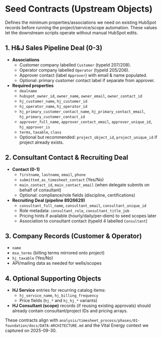 # Seed Contracts (Upstream Objects)

Defines the minimum properties/associations we need on existing HubSpot records before running the project/service/scope automation. These values let the downstream scripts operate without manual HubSpot edits.

## 1. H&J Sales Pipeline Deal (0-3)
- **Associations**
  - Customer company labelled `Customer` (typeId 207/208).
  - Operator company labelled `Operator` (typeId 205/206).
  - Approver contact (label `Approver`) with email & name populated.
  - Optional: primary customer contact label if separate from approver.
- **Required properties**
  - `dealname`
  - `hubspot_owner_id`, `owner_name`, `owner_email`, `owner_contact_id`
  - `hj_customer_name`, `hj_customer_id`
  - `hj_operator_name`, `hj_operator_id`
  - `hj_primary_customer_contact_name`, `hj_primary_contact_email`, `hj_primary_customer_contact_id`
  - `approver_full_name`, `approver_contact_email`, `approver_unique_id`, `hj_approver_is`
  - `terms`, `taxable`, `class`
  - Optional but recommended: `project_object_id`, `project_unique_id` if project already exists.

## 2. Consultant Contact & Recruiting Deal
- **Contact (0-1)**
  - `firstname`, `lastname`, `email`, `phone`
  - `submitted_as_timesheet_contact` (Yes/No)
  - `main_contact_id`, `main_contact_email` (when delegate submits on behalf of consultant)
  - Optional: compliance/role fields (discipline, certifications)
- **Recruiting Deal (pipeline 8926629)**
  - `consultant_full_name`, `consultant_email`, `consultant_unique_id`
  - Role metadata: `consultant_role`, `consultant_title_job`
  - Pricing hints if available (hourly/daily/per-diem) to seed scopes later
  - Association to consultant contact (typeId 4 labelled `Consultant`)

## 3. Company Records (Customer & Operator)
- `name`
- `msa_terms` (billing terms mirrored onto project)
- `hj_taxable` (Yes/No)
- API/mailing data as needed for wells/scopes

## 4. Optional Supporting Objects
- **HJ Service** entries for recurring catalog items:
  - `hj_service_name`, `hj_billing_frequency`
  - Price fields (`hj_*` and `hj_hj_*` variants)
- **HJ Consultant (scope)** records (if reusing existing approvals) should already contain consultant/project IDs and pricing arrays.

These contracts align with `analysis/timesheet_process/phases/01-foundation/docs/DATA-ARCHITECTURE.md` and the Vital Energy context we captured on 2025-09-30.
